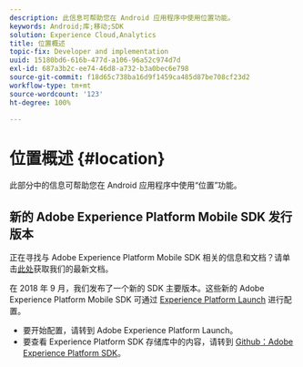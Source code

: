 ```yaml
---
description: 此信息可帮助您在 Android 应用程序中使用位置功能。
keywords: Android;库;移动;SDK
solution: Experience Cloud,Analytics
title: 位置概述
topic-fix: Developer and implementation
uuid: 15180bd6-616b-477d-a106-96a52c974d7d
exl-id: 687a3b2c-ee74-46d8-a732-b3a0bec6e798
source-git-commit: f18d65c738ba16d9f1459ca485d87be708cf23d2
workflow-type: tm+mt
source-wordcount: '123'
ht-degree: 100%

---
```


# 位置概述 {#location}

此部分中的信息可帮助您在 Android 应用程序中使用“位置”功能。

## 新的 Adobe Experience Platform Mobile SDK 发行版本

正在寻找与 Adobe Experience Platform Mobile SDK 相关的信息和文档？请单击[此处](https://aep-sdks.gitbook.io/docs/)获取我们的最新文档。

在 2018 年 9 月，我们发布了一个新的 SDK 主要版本。这些新的 Adobe Experience Platform Mobile SDK 可通过 [Experience Platform Launch](https://www.adobe.com/cn/experience-platform/launch.html) 进行配置。

* 要开始配置，请转到 Adobe Experience Platform Launch。
* 要查看 Experience Platform SDK 存储库中的内容，请转到 [Github：Adobe Experience Platform SDK](https://github.com/Adobe-Marketing-Cloud/acp-sdks)。
